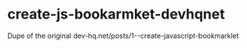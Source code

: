 # create-js-bookarmket-devhqnet
Dupe of the original dev-hq.net/posts/1--create-javascript-bookmarklet
